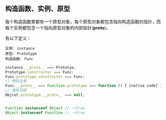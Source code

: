 ## 构造函数、实例、原型

  每个构造函数里都有一个原型对象，每个原型对象都包含指向构造函数的指针，而每个实例都包含一个指向原型对象的内部指针(**__proto__**)。


有以下定义：

    实例: instance
    原型: Prototype
    构造函数: Func


```js
instance.__proto__ === Prototye;
Prototype.constructor === Func;
Func.prototype.constructor === Func;
// 特别注意
Func.__proto__ === Function.prototype === function () { [native code] }
// 直到顶层
Objcet.prototype.__proto__ === null;
```


```js

Function instanceof Object // ->true
Object instanceof Function // ->true
```